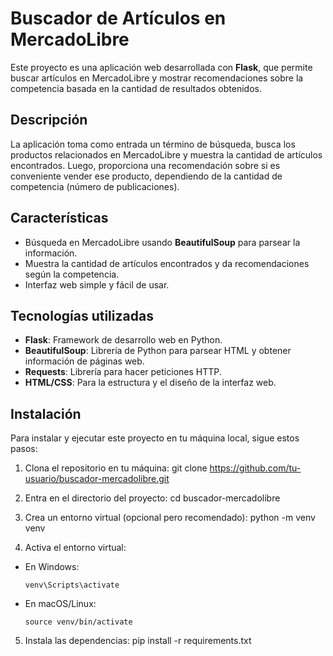 # Buscador de Artículos en MercadoLibre

Este proyecto es una aplicación web desarrollada con **Flask**, que permite buscar artículos en MercadoLibre y mostrar recomendaciones sobre la competencia basada en la cantidad de resultados obtenidos.

## Descripción

La aplicación toma como entrada un término de búsqueda, busca los productos relacionados en MercadoLibre y muestra la cantidad de artículos encontrados. Luego, proporciona una recomendación sobre si es conveniente vender ese producto, dependiendo de la cantidad de competencia (número de publicaciones).

## Características

- Búsqueda en MercadoLibre usando **BeautifulSoup** para parsear la información.
- Muestra la cantidad de artículos encontrados y da recomendaciones según la competencia.
- Interfaz web simple y fácil de usar.

## Tecnologías utilizadas

- **Flask**: Framework de desarrollo web en Python.
- **BeautifulSoup**: Librería de Python para parsear HTML y obtener información de páginas web.
- **Requests**: Librería para hacer peticiones HTTP.
- **HTML/CSS**: Para la estructura y el diseño de la interfaz web.

## Instalación

Para instalar y ejecutar este proyecto en tu máquina local, sigue estos pasos:

1. Clona el repositorio en tu máquina:
git clone https://github.com/tu-usuario/buscador-mercadolibre.git

2. Entra en el directorio del proyecto:
cd buscador-mercadolibre

3. Crea un entorno virtual (opcional pero recomendado):
python -m venv venv

4. Activa el entorno virtual:
- En Windows:
  ```
  venv\Scripts\activate
  ```
- En macOS/Linux:
  ```
  source venv/bin/activate
  ```

5. Instala las dependencias:
pip install -r requirements.txt

